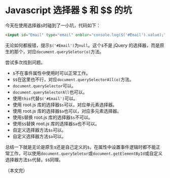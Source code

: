 # Javascript 选择器 $ 和 $$ 的坑

今天在使用选择器`$`时碰到了一小坑，代码如下：

```html
<input id="Email" type="email" onblur="console.log($('#Email').value);" />
```

无论如何都报错，提示`$('#Email')`为`null`。这个`$`不是 jQuery 的选择器，而是原生的那个，对应`document.querySeletor(o)`方法。

尝试多次找到问题。

* `$`不在事件属性中使用时可以正常工作。
* `$$`在这里也不行，对应`document.querySelectorAll(o)`方法。
* `document.querySelector`可以。
* `document.querySelectorAll`也可以。
* 使用`this`代替`$('#Email')`可以。
* 使用 root.js 库的选择器`$s`可以，对应单元素选择器。
* 使用 root.js 库的选择器`$a`也可以，对应多元素选择器。
* 使用`$`替换 root.js 库的选择器`$s`不可以。
* 使用`$$`替换 root.js 库的选择器`$a`也不可以。
* 自定义选择器方法`$s`可以。
* 自定义选择器方法`$a`可以。

总结一下就是无论是原生`$`还是自己定义的`$`，在属性中设置事件逻辑时都不能正常工作，可以使用`document.querySeletor`或`document.getElementById`或自定义选择器方法`$s`代替。`$$`同理。

（本文完）